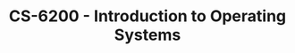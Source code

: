 ---
layout: course
title: CS-6200 - Introduction to Operating Systems
aliases: GIOS,  IOS
course_id: CS-6200
permalink: /CS-6200/
avg_difficulty: 3.67
avg_rating: 4.35
avg_workload: 18.27
course_number: 6200
---